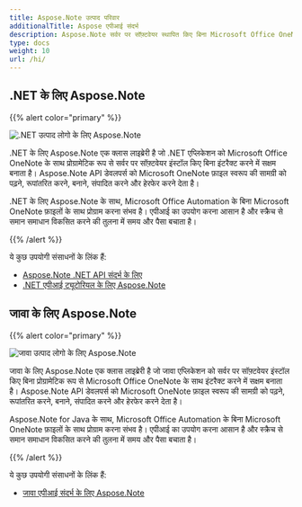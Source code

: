 ```yaml
---
title: Aspose.Note उत्पाद परिवार
additionalTitle: Aspose एपीआई संदर्भ
description: Aspose.Note सर्वर पर सॉफ़्टवेयर स्थापित किए बिना Microsoft Office OneNote के साथ प्रोग्रामेटिक रूप से सहभागिता करने के लिए .NET और Java में API प्रदान करता है। Aspose.Note API डेवलपर्स को Microsoft OneNote फ़ाइल स्वरूप की सामग्री को पढ़ने, रूपांतरित करने, बनाने, संपादित करने और हेरफेर करने देता है।
type: docs
weight: 10
url: /hi/
---
```


## .NET के लिए Aspose.Note

{{% alert color="primary" %}} 

![.NET उत्पाद लोगो के लिए Aspose.Note](../home_1.png)

.NET के लिए Aspose.Note एक क्लास लाइब्रेरी है जो .NET एप्लिकेशन को Microsoft Office OneNote के साथ प्रोग्रामेटिक रूप से सर्वर पर सॉफ़्टवेयर इंस्टॉल किए बिना इंटरैक्ट करने में सक्षम बनाता है। Aspose.Note API डेवलपर्स को Microsoft OneNote फ़ाइल स्वरूप की सामग्री को पढ़ने, रूपांतरित करने, बनाने, संपादित करने और हेरफेर करने देता है।

.NET के लिए Aspose.Note के साथ, Microsoft Office Automation के बिना Microsoft OneNote फ़ाइलों के साथ प्रोग्राम करना संभव है। एपीआई का उपयोग करना आसान है और स्क्रैच से समान समाधान विकसित करने की तुलना में समय और पैसा बचाता है।

{{% /alert %}} 

ये कुछ उपयोगी संसाधनों के लिंक हैं:
- [Aspose.Note .NET API संदर्भ के लिए](/note/hi/net/)
- [.NET एपीआई ट्यूटोरियल के लिए Aspose.Note](/tutorials/note/hi/net/)

## जावा के लिए Aspose.Note

{{% alert color="primary" %}}

![जावा उत्पाद लोगो के लिए Aspose.Note](../home_2.png)

जावा के लिए Aspose.Note एक क्लास लाइब्रेरी है जो जावा एप्लिकेशन को सर्वर पर सॉफ़्टवेयर इंस्टॉल किए बिना प्रोग्रामेटिक रूप से Microsoft Office OneNote के साथ इंटरैक्ट करने में सक्षम बनाता है। Aspose.Note API डेवलपर्स को Microsoft OneNote फ़ाइल स्वरूप की सामग्री को पढ़ने, रूपांतरित करने, बनाने, संपादित करने और हेरफेर करने देता है।

Aspose.Note for Java के साथ, Microsoft Office Automation के बिना Microsoft OneNote फ़ाइलों के साथ प्रोग्राम करना संभव है। एपीआई का उपयोग करना आसान है और स्क्रैच से समान समाधान विकसित करने की तुलना में समय और पैसा बचाता है।

{{% /alert %}} 

ये कुछ उपयोगी संसाधनों के लिंक हैं:
- [जावा एपीआई संदर्भ के लिए Aspose.Note](/note/java/)